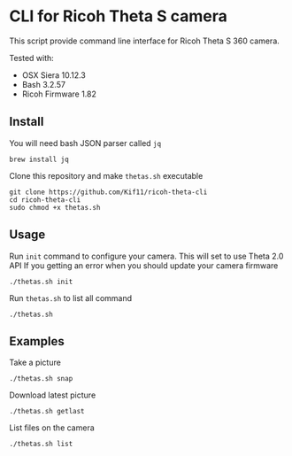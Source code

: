 # CLI for Ricoh Theta S camera
This script provide command line interface for Ricoh Theta S 360 camera.

Tested with:
- OSX Siera 10.12.3
- Bash 3.2.57
- Ricoh Firmware 1.82

## Install
You will need bash JSON parser called `jq`
```
brew install jq
```
Clone this repository and make `thetas.sh` executable
```
git clone https://github.com/Kif11/ricoh-theta-cli
cd ricoh-theta-cli
sudo chmod +x thetas.sh
```
## Usage
Run `init` command to configure your camera. This will set to use Theta 2.0 API
If you getting an error when you should update your camera firmware
```
./thetas.sh init
```
Run `thetas.sh` to list all command
```
./thetas.sh
```
## Examples
Take a picture
```
./thetas.sh snap
```
Download latest picture
```
./thetas.sh getlast
```
List files on the camera
```
./thetas.sh list
```
